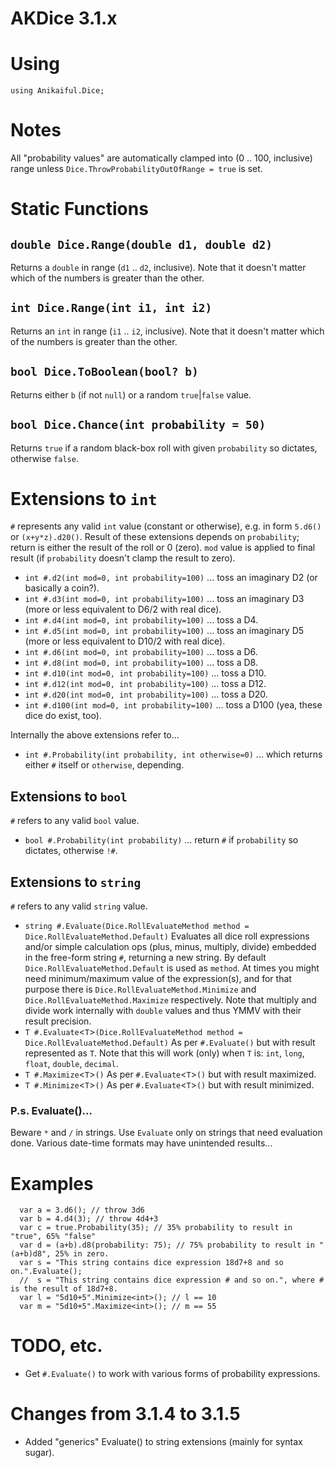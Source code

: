﻿# AKDice 3.1.x
# Using
`using Anikaiful.Dice;`
# Notes
All "probability values" are automatically clamped into (0 .. 100, inclusive) range unless `Dice.ThrowProbabilityOutOfRange = true` is set.
# Static Functions
## `double Dice.Range(double d1, double d2)`
Returns a `double` in range (`d1` .. `d2`, inclusive). Note that it doesn't matter which of the numbers is greater than the other.
## `int Dice.Range(int i1, int i2)`
Returns an `int` in range (`i1` .. `i2`, inclusive). Note that it doesn't matter which of the numbers is greater than the other.
## `bool Dice.ToBoolean(bool? b)`
Returns either `b` (if not `null`) or a random `true`|`false` value.
## `bool Dice.Chance(int probability = 50)`
Returns `true` if a random black-box roll with given `probability` so dictates, otherwise `false`.
# Extensions to `int`
`#` represents any valid `int` value (constant or otherwise), e.g. in form `5.d6()` or `(x+y*z).d20()`. Result of these extensions depends on `probability`; return is either the result of the roll or 0 (zero). `mod` value is applied to final result (if `probability` doesn't clamp the result to zero).
* `int #.d2(int mod=0, int probability=100)`
... toss an imaginary D2 (or basically a coin?).
* `int #.d3(int mod=0, int probability=100)`
... toss an imaginary D3 (more or less equivalent to D6/2 with real dice).
* `int #.d4(int mod=0, int probability=100)`
... toss a D4.
* `int #.d5(int mod=0, int probability=100)`
... toss an imaginary D5 (more or less equivalent to D10/2 with real dice).
* `int #.d6(int mod=0, int probability=100)`
... toss a D6.
* `int #.d8(int mod=0, int probability=100)`
... toss a D8.
* `int #.d10(int mod=0, int probability=100)`
... toss a D10.
* `int #.d12(int mod=0, int probability=100)`
... toss a D12.
* `int #.d20(int mod=0, int probability=100)`
... toss a D20.
* `int #.d100(int mod=0, int probability=100)`
... toss a D100 (yea, these dice do exist, too).

Internally the above extensions refer to...
* `int #.Probability(int probability, int otherwise=0)`
... which returns either `#` itself or `otherwise`, depending.

## Extensions to `bool`
`#` refers to any valid `bool` value.
* `bool #.Probability(int probability)`
... return `#` if `probability` so dictates, otherwise `!#`.

## Extensions to `string`
`#` refers to any valid `string` value.
* `string #.Evaluate(Dice.RollEvaluateMethod method = Dice.RollEvaluateMethod.Default)`
Evaluates all dice roll expressions and/or simple calculation ops (plus, minus, multiply, divide) embedded in the free-form string `#`, returning a new string. By default `Dice.RollEvaluateMethod.Default` is used as `method`. At times you might need minimum/maximum value of the expression(s), and for that purpose there is `Dice.RollEvaluateMethod.Minimize` and `Dice.RollEvaluateMethod.Maximize` respectively. Note that multiply and divide work internally with `double` values and thus YMMV with their result precision.
* `T #.Evaluate`<`T`>`(Dice.RollEvaluateMethod method = Dice.RollEvaluateMethod.Default)`
As per `#.Evaluate()` but with result represented as `T`. Note that this will work (only) when `T` is:
        `int`, `long`, `float`, `double`, `decimal`.
* `T #.Maximize`<`T`>`()`
As per `#.Evaluate`<`T`>`()` but with result maximized.
* `T #.Minimize`<`T`>`()`
As per `#.Evaluate`<`T`>`()` but with result minimized.
### P.s. Evaluate()...
Beware `*` and `/` in strings. Use `Evaluate` only on strings that need evaluation done. Various date-time formats may have unintended results...

# Examples
```
  var a = 3.d6(); // throw 3d6
  var b = 4.d4(3); // throw 4d4+3
  var c = true.Probability(35); // 35% probability to result in "true", 65% "false"
  var d = (a+b).d8(probability: 75); // 75% probability to result in "(a+b)d8", 25% in zero.
  var s = "This string contains dice expression 18d7+8 and so on.".Evaluate();
  //  s = "This string contains dice expression # and so on.", where # is the result of 18d7+8.
  var l = "5d10+5".Minimize<int>(); // l == 10
  var m = "5d10+5".Maximize<int>(); // m == 55
```

# TODO, etc.
* Get `#.Evaluate()` to work with various forms of probability expressions.

# Changes from 3.1.4 to 3.1.5
* Added "generics" Evaluate() to string extensions (mainly for syntax sugar).
